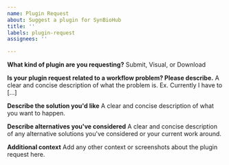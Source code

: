 ```yaml
---
name: Plugin Request
about: Suggest a plugin for SynBioHub
title: ''
labels: plugin-request
assignees: ''

---
```


**What kind of plugin are you requesting?**
Submit, Visual, or Download

**Is your plugin request related to a workflow problem? Please describe.**
A clear and concise description of what the problem is. Ex. Currently I have to [...]

**Describe the solution you'd like**
A clear and concise description of what you want to happen.

**Describe alternatives you've considered**
A clear and concise description of any alternative solutions you've considered or your current work around.

**Additional context**
Add any other context or screenshots about the plugin request here.

